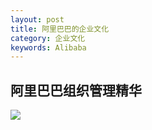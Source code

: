```yaml
---
layout: post
title: 阿里巴巴的企业文化
category: 企业文化
keywords: Alibaba
--- 
```


## 阿里巴巴组织管理精华

![](/images/alibaba_culture)